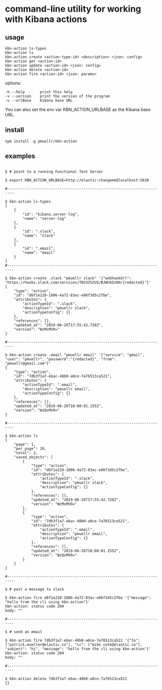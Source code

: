 command-line utility for working with Kibana actions
===============================================================================

## usage

    kbn-action ls-types
    kbn-action ls
    kbn-action create <action-type-id> <description> <json: config>
    kbn-action get <action-id>
    kbn-action update <action-id> <json: config>
    kbn-action delete <action-id>
    kbn-action fire <action-id> <json: params>

options:

    -h --help       print this help
    -v --version    print the version of the program
    -u --urlBase    Kibana base URL

You can also set the env var KBN_ACTION_URLBASE as the Kibana base URL.

## install

    npm install -g pmuellr/kbn-action

## examples

```console

$ # point to a running Functional Test Server

$ export KBN_ACTION_URLBASE=http://elastic:changeme@localhost:5620

#-------------------------------------------------------------------------

$ kbn-action ls-types
[
    {
        "id": "kibana.server-log",
        "name": "server-log"
    },
    {
        "id": ".slack",
        "name": "slack"
    },
    {
        "id": ".email",
        "name": "email"
    }
]
#-------------------------------------------------------------------------

$ kbn-action create .slack "pmuellr slack" '{"webhookUrl": "https://hooks.slack.com/services/T0CUZ52US/BJWC6520H/{redacted}"}'
{
    "type": "action",
    "id": "d6f1e228-1806-4a72-83ac-e06f3d5c2fbe",
    "attributes": {
        "actionTypeId": ".slack",
        "description": "pmuellr slack",
        "actionTypeConfig": {}
    },
    "references": [],
    "updated_at": "2019-06-26T17:55:42.728Z",
    "version": "WzMsMV0="
}

#-------------------------------------------------------------------------

$ kbn-action create .email "pmuellr email" '{"service": "gmail", "user": "pmuellr", "password":"{redacted}", "from": "pmuellr@gmail.com"}'
{
    "type": "action",
    "id": "7db3f1a7-ebac-48b0-a0ce-7a76513ca521",
    "attributes": {
        "actionTypeId": ".email",
        "description": "pmuellr email",
        "actionTypeConfig": {}
    },
    "references": [],
    "updated_at": "2019-06-26T18:00:01.155Z",
    "version": "WzQsMV0="
}

#-------------------------------------------------------------------------

$ kbn-action ls
{
    "page": 1,
    "per_page": 20,
    "total": 2,
    "saved_objects": [
        {
            "type": "action",
            "id": "d6f1e228-1806-4a72-83ac-e06f3d5c2fbe",
            "attributes": {
                "actionTypeId": ".slack",
                "description": "pmuellr slack",
                "actionTypeConfig": {}
            },
            "references": [],
            "updated_at": "2019-06-26T17:55:42.728Z",
            "version": "WzMsMV0="
        },
        {
            "type": "action",
            "id": "7db3f1a7-ebac-48b0-a0ce-7a76513ca521",
            "attributes": {
                "actionTypeId": ".email",
                "description": "pmuellr email",
                "actionTypeConfig": {}
            },
            "references": [],
            "updated_at": "2019-06-26T18:00:01.155Z",
            "version": "WzQsMV0="
        }
    ]
}

#-------------------------------------------------------------------------

$ # post a message to slack

$ kbn-action fire d6f1e228-1806-4a72-83ac-e06f3d5c2fbe '{"message": "hello from the cli using kbn-action"}'
kbn-action: status code 204
body: ""

#-------------------------------------------------------------------------

$ # send an email

$ kbn-action fire 7db3f1a7-ebac-48b0-a0ce-7a76513ca521 '{"to": ["patrick.mueller@elastic.co"], "cc": ["mike.cote@elastic.co"], "subject": "hi", "message": "hello from the cli using kbn-action"}'
kbn-action: status code 204
body: ""

#-------------------------------------------------------------------------

$ kbn-action delete 7db3f1a7-ebac-48b0-a0ce-7a76513ca521
{}
```